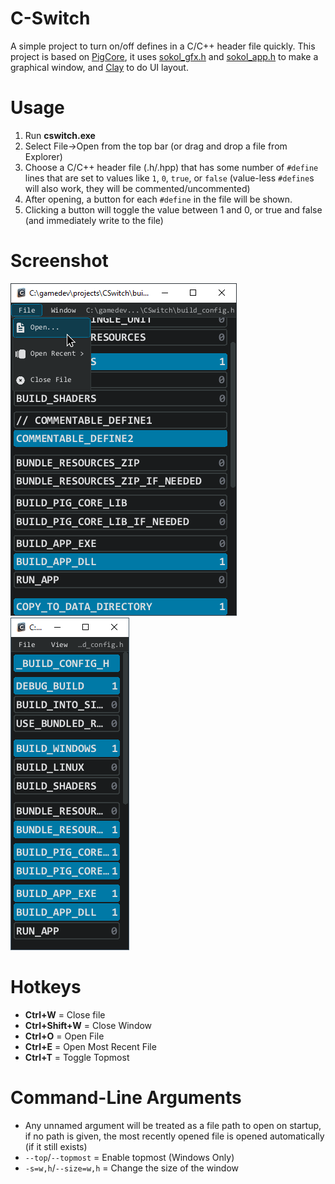 # C-Switch
A simple project to turn on/off defines in a C/C++ header file quickly. This project is based on [PigCore](https://github.com/PiggybankStudios/PigCore), it uses [sokol_gfx.h](https://github.com/floooh/sokol/blob/master/sokol_gfx.h) and [sokol_app.h](https://github.com/floooh/sokol/blob/master/sokol_app.h) to make a graphical window, and [Clay](https://github.com/nicbarker/clay) to do UI layout.

# Usage
1. Run **cswitch.exe**
2. Select File->Open from the top bar (or drag and drop a file from Explorer)
3. Choose a C/C++ header file (.h/.hpp) that has some number of `#define` lines that are set to values like `1`, `0`, `true`, or `false` (value-less `#define`s will also work, they will be commented/uncommented)
4. After opening, a button for each `#define` in the file will be shown.
5. Clicking a button will toggle the value between 1 and 0, or true and false (and immediately write to the file)

# Screenshot
![Screenshot4](/_media/screenshot4.png)
![Screenshot5](/_media/screenshot5.png)

# Hotkeys
- **Ctrl+W** = Close file
- **Ctrl+Shift+W** = Close Window
- **Ctrl+O** = Open File
- **Ctrl+E** = Open Most Recent File
- **Ctrl+T** = Toggle Topmost

# Command-Line Arguments
- Any unnamed argument will be treated as a file path to open on startup, if no path is given, the most recently opened file is opened automatically (if it still exists)
- `--top`/`--topmost` = Enable topmost (Windows Only)
- `-s=w,h`/`--size=w,h` = Change the size of the window
